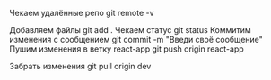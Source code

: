 Чекаем удалённые репо
git remote -v

Добавляем файлы
git add .
Чекаем статус
git status
Коммитим изменения с сообщением
git commit -m "Введи своё сообщение"
Пушим изменения в ветку react-app
git push origin react-app

Забрать изменения
git pull origin dev